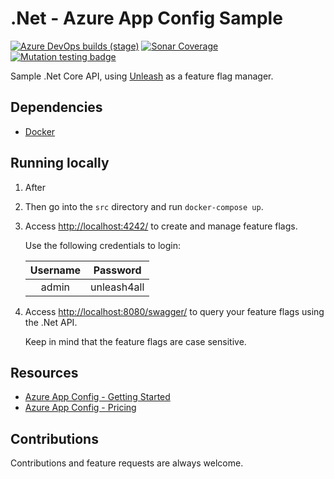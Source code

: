 # .Net - Azure App Config Sample

[![Azure DevOps builds (stage)](https://img.shields.io/azure-devops/build/raschmitt/7618d927-8467-43e2-b5e9-1aeddc1fbfdc/42?label=Continuous%20Integration&stage=CI&style=flat-square)](https://dev.azure.com/raschmitt/raschmitt/_build?definitionId=42)
[![Sonar Coverage](https://img.shields.io/sonar/coverage/raschmitt_unleash-dotnet-sample?label=Code%20coverage&server=https%3A%2F%2Fsonarcloud.io&style=flat-square)](https://sonarcloud.io/dashboard?id=raschmitt_unleash-dotnet-sample)
[![Mutation testing badge](https://img.shields.io/endpoint?style=flat-square&url=https%3A%2F%2Fbadge-api.stryker-mutator.io%2Fgithub.com%2Fraschmitt%2Funleash-dotnet-sample%2Fmain)](https://dashboard.stryker-mutator.io/reports/github.com/raschmitt/unleash-dotnet-sample/main)

Sample .Net Core API, using [Unleash](https://github.com/Unleash/unleash) as a feature flag manager. 

## Dependencies 

- [Docker](https://docs.docker.com/get-docker/)

## Running locally

1. After

2. Then go into the `src` directory and run `docker-compose up`.

2. Access [http://localhost:4242/](http://localhost:4242/) to create and manage feature flags.

      Use the following credentials to login:

      | Username | Password |
      | :---: | :---: |
      | admin | unleash4all |
 
3. Access [http://localhost:8080/swagger/](http://localhost:8080/swagger/) to query your feature flags using the .Net API.
  
      Keep in mind that the feature flags are case sensitive.

## Resources

- [Azure App Config - Getting Started](https://docs.microsoft.com/en-us/azure/azure-app-configuration/quickstart-feature-flag-aspnet-core?tabs=core5x)
- [Azure App Config - Pricing](https://azure.microsoft.com/en-us/pricing/details/app-configuration/)

## Contributions

  Contributions and feature requests are always welcome.
